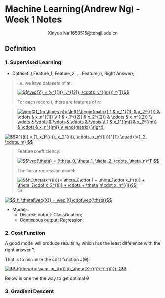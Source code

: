 # Machine Learning(Andrew Ng) - Week 1 Notes

<p align="center">
Xinyue Ma   1653515@tongji.edu.cn
</p>


## Definition

### 1. Supervised Learning
+ Dataset: 
{ Feature_1, Feature_2, ... Feature_n, Right Answer};

> i.e. we have datasets of **m**:
>
><a href="https://www.codecogs.com/eqnedit.php?latex=$$\vec{Y}&space;=&space;(y^{(1)},&space;y^{(2)},&space;\cdots,&space;y^{(m)})&space;^{T}$$" target="_blank"><img src="https://latex.codecogs.com/gif.latex?$$\vec{Y}&space;=&space;(y^{(1)},&space;y^{(2)},&space;\cdots,&space;y^{(m)})&space;^{T}$$" title="$$\vec{Y} = (y^{(1)}, y^{(2)}, \cdots, y^{(m)}) ^{T}$$" /></a>
>
> For each record i, there are features of **n**:
>
<!--
\vec{X}_{m \times n}=
\left(
\begin{matrix}
 1 & x_1^{(1)} & x_2^{(1)} & \cdots & x_n^{(1)} \\
 1 & x_1^{(2)} & x_2^{(2)} & \cdots & x_n^{(2)} \\
 \vdots & \vdots & \vdots & \ddots & \vdots \\
 1 & x_1^{(m)} & x_2^{(m)} & \cdots & x_n^{(m)} \\
\end{matrix}
\right)
-->
> <a href="https://www.codecogs.com/eqnedit.php?latex=\vec{X}_{m&space;\times&space;n}=&space;\left(&space;\begin{matrix}&space;1&space;&&space;x_1^{(1)}&space;&&space;x_2^{(1)}&space;&&space;\cdots&space;&&space;x_n^{(1)}&space;\\&space;1&space;&&space;x_1^{(2)}&space;&&space;x_2^{(2)}&space;&&space;\cdots&space;&&space;x_n^{(2)}&space;\\&space;\vdots&space;&&space;\vdots&space;&&space;\vdots&space;&&space;\ddots&space;&&space;\vdots&space;\\&space;1&space;&&space;x_1^{(m)}&space;&&space;x_2^{(m)}&space;&&space;\cdots&space;&&space;x_n^{(m)}&space;\\&space;\end{matrix}&space;\right)" target="_blank"><img src="https://latex.codecogs.com/gif.latex?\vec{X}_{m&space;\times&space;n}=&space;\left(&space;\begin{matrix}&space;1&space;&&space;x_1^{(1)}&space;&&space;x_2^{(1)}&space;&&space;\cdots&space;&&space;x_n^{(1)}&space;\\&space;1&space;&&space;x_1^{(2)}&space;&&space;x_2^{(2)}&space;&&space;\cdots&space;&&space;x_n^{(2)}&space;\\&space;\vdots&space;&&space;\vdots&space;&&space;\vdots&space;&&space;\ddots&space;&&space;\vdots&space;\\&space;1&space;&&space;x_1^{(m)}&space;&&space;x_2^{(m)}&space;&&space;\cdots&space;&&space;x_n^{(m)}&space;\\&space;\end{matrix}&space;\right)" title="\vec{X}_{m \times n}= \left( \begin{matrix} 1 & x_1^{(1)} & x_2^{(1)} & \cdots & x_n^{(1)} \\ 1 & x_1^{(2)} & x_2^{(2)} & \cdots & x_n^{(2)} \\ \vdots & \vdots & \vdots & \ddots & \vdots \\ 1 & x_1^{(m)} & x_2^{(m)} & \cdots & x_n^{(m)} \\ \end{matrix} \right)" /></a>
>
><!--$$X^{(i)} = (1, x_1^{(i)}, x_2^{(i)}, \cdots, x_n^{(i)})^{T} \quad (i=1, 2, \cdots, m) $$ -->
<a href="https://www.codecogs.com/eqnedit.php?latex=$$X^{(i)}&space;=&space;(1,&space;x_1^{(i)},&space;x_2^{(i)},&space;\cdots,&space;x_n^{(i)})^{T}&space;\quad&space;(i=1,&space;2,&space;\cdots,&space;m)&space;$$" target="_blank"><img src="https://latex.codecogs.com/gif.latex?$$X^{(i)}&space;=&space;(1,&space;x_1^{(i)},&space;x_2^{(i)},&space;\cdots,&space;x_n^{(i)})^{T}&space;\quad&space;(i=1,&space;2,&space;\cdots,&space;m)&space;$$" title="$$X^{(i)} = (1, x_1^{(i)}, x_2^{(i)}, \cdots, x_n^{(i)})^{T} \quad (i=1, 2, \cdots, m) $$" /></a>
>
> Feature coefficiency:
>
> <!--$$\vec{\theta} = (\theta_0, \theta_1, \theta_2, \cdots, \theta_n)^T $$-->
><a href="https://www.codecogs.com/eqnedit.php?latex=$$\vec{\theta}&space;=&space;(\theta_0,&space;\theta_1,&space;\theta_2,&space;\cdots,&space;\theta_n)^T&space;$$" target="_blank"><img src="https://latex.codecogs.com/gif.latex?$$\vec{\theta}&space;=&space;(\theta_0,&space;\theta_1,&space;\theta_2,&space;\cdots,&space;\theta_n)^T&space;$$" title="$$\vec{\theta} = (\theta_0, \theta_1, \theta_2, \cdots, \theta_n)^T $$" /></a>
> 
> The linear regression model:
>
> <!--$$h_\theta(x^{(i)})= \theta_0\cdot 1 + \theta_1\cdot x_1^{(i)} + \theta_2\cdot x_2^{(i)} + \cdots + \theta_n\cdot x_n^{(i)}$$-->
><a href="https://www.codecogs.com/eqnedit.php?latex=$$h_\theta(x^{(i)})=&space;\theta_0\cdot&space;1&space;&plus;&space;\theta_1\cdot&space;x_1^{(i)}&space;&plus;&space;\theta_2\cdot&space;x_2^{(i)}&space;&plus;&space;\cdots&space;&plus;&space;\theta_n\cdot&space;x_n^{(i)}$$" target="_blank"><img src="https://latex.codecogs.com/gif.latex?$$h_\theta(x^{(i)})=&space;\theta_0\cdot&space;1&space;&plus;&space;\theta_1\cdot&space;x_1^{(i)}&space;&plus;&space;\theta_2\cdot&space;x_2^{(i)}&space;&plus;&space;\cdots&space;&plus;&space;\theta_n\cdot&space;x_n^{(i)}$$" title="$$h_\theta(x^{(i)})= \theta_0\cdot 1 + \theta_1\cdot x_1^{(i)} + \theta_2\cdot x_2^{(i)} + \cdots + \theta_n\cdot x_n^{(i)}$$" /></a>
> Or
>
> <!--$$ h_\theta(\vec{X}) = \vec{X}\cdot\vec{\theta}$$-->
<a href="https://www.codecogs.com/eqnedit.php?latex=$$&space;h_\theta(\vec{X})&space;=&space;\vec{X}\cdot\vec{\theta}$$" target="_blank"><img src="https://latex.codecogs.com/gif.latex?$$&space;h_\theta(\vec{X})&space;=&space;\vec{X}\cdot\vec{\theta}$$" title="$$ h_\theta(\vec{X}) = \vec{X}\cdot\vec{\theta}$$" /></a>



+ Models:
	- Discrete output: Classification;
	- Continuous output: Regression;


### 2. Cost Function
A good model will produce results h<sub>θ</sub> which has the least difference with the right answer Y, 

That is to minimize the cost function J(θ):

<!--$$J(\theta) = \sum^m_{i=1} (h_\theta(X^{(i)})-Y^{(i)})^2$$-->
<a href="https://www.codecogs.com/eqnedit.php?latex=$$J(\theta)&space;=&space;\sum^m_{i=1}&space;(h_\theta(X^{(i)})-Y^{(i)})^2$$" target="_blank"><img src="https://latex.codecogs.com/gif.latex?$$J(\theta)&space;=&space;\sum^m_{i=1}&space;(h_\theta(X^{(i)})-Y^{(i)})^2$$" title="$$J(\theta) = \sum^m_{i=1} (h_\theta(X^{(i)})-Y^{(i)})^2$$" /></a>

Below is one the the way to get optimal θ

### 3. Gradient Descent
